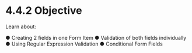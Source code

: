 # 4.4.2 Objective

Learn about:

● Creating 2 fields in one Form Item 
● Validation of both fields individually 
● Using Regular Expression Validation 
● Conditional Form Fields





